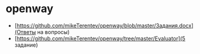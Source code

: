 # openway
* [https://github.com/mikeTerentev/openway/blob/master/Задания.docx](Ответы на вопросы)
* [https://github.com/mikeTerentev/openway/tree/master/Evaluator](5 задание)
